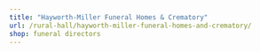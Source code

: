 ```yaml
---
title: "Hayworth-Miller Funeral Homes & Crematory"
url: /rural-hall/hayworth-miller-funeral-homes-and-crematory/
shop: funeral directors
---
```

